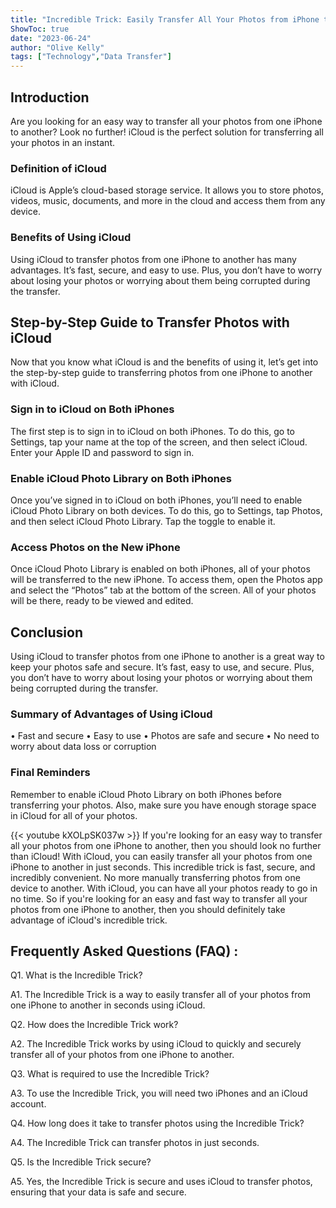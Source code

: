 ```yaml
---
title: "Incredible Trick: Easily Transfer All Your Photos from iPhone to iPhone in Seconds with iCloud!"
ShowToc: true 
date: "2023-06-24"
author: "Olive Kelly" 
tags: ["Technology","Data Transfer"]
---
```

## Introduction
Are you looking for an easy way to transfer all your photos from one iPhone to another? Look no further! iCloud is the perfect solution for transferring all your photos in an instant. 

### Definition of iCloud
iCloud is Apple’s cloud-based storage service. It allows you to store photos, videos, music, documents, and more in the cloud and access them from any device. 

### Benefits of Using iCloud
Using iCloud to transfer photos from one iPhone to another has many advantages. It’s fast, secure, and easy to use. Plus, you don’t have to worry about losing your photos or worrying about them being corrupted during the transfer. 

## Step-by-Step Guide to Transfer Photos with iCloud
Now that you know what iCloud is and the benefits of using it, let’s get into the step-by-step guide to transferring photos from one iPhone to another with iCloud. 

### Sign in to iCloud on Both iPhones
The first step is to sign in to iCloud on both iPhones. To do this, go to Settings, tap your name at the top of the screen, and then select iCloud. Enter your Apple ID and password to sign in. 

### Enable iCloud Photo Library on Both iPhones
Once you’ve signed in to iCloud on both iPhones, you’ll need to enable iCloud Photo Library on both devices. To do this, go to Settings, tap Photos, and then select iCloud Photo Library. Tap the toggle to enable it. 

### Access Photos on the New iPhone
Once iCloud Photo Library is enabled on both iPhones, all of your photos will be transferred to the new iPhone. To access them, open the Photos app and select the “Photos” tab at the bottom of the screen. All of your photos will be there, ready to be viewed and edited. 

## Conclusion
Using iCloud to transfer photos from one iPhone to another is a great way to keep your photos safe and secure. It’s fast, easy to use, and secure. Plus, you don’t have to worry about losing your photos or worrying about them being corrupted during the transfer. 

### Summary of Advantages of Using iCloud
• Fast and secure 
• Easy to use 
• Photos are safe and secure 
• No need to worry about data loss or corruption 

### Final Reminders
Remember to enable iCloud Photo Library on both iPhones before transferring your photos. Also, make sure you have enough storage space in iCloud for all of your photos.

{{< youtube kXOLpSK037w >}} 
If you're looking for an easy way to transfer all your photos from one iPhone to another, then you should look no further than iCloud! With iCloud, you can easily transfer all your photos from one iPhone to another in just seconds. This incredible trick is fast, secure, and incredibly convenient. No more manually transferring photos from one device to another. With iCloud, you can have all your photos ready to go in no time. So if you're looking for an easy and fast way to transfer all your photos from one iPhone to another, then you should definitely take advantage of iCloud's incredible trick.

## Frequently Asked Questions (FAQ) :
Q1. What is the Incredible Trick?

A1. The Incredible Trick is a way to easily transfer all of your photos from one iPhone to another in seconds using iCloud.

Q2. How does the Incredible Trick work?

A2. The Incredible Trick works by using iCloud to quickly and securely transfer all of your photos from one iPhone to another.

Q3. What is required to use the Incredible Trick?

A3. To use the Incredible Trick, you will need two iPhones and an iCloud account.

Q4. How long does it take to transfer photos using the Incredible Trick?

A4. The Incredible Trick can transfer photos in just seconds.

Q5. Is the Incredible Trick secure?

A5. Yes, the Incredible Trick is secure and uses iCloud to transfer photos, ensuring that your data is safe and secure.


